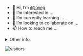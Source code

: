 - 👋 Hi, I’m [@loyep](https://github.com/loyep)
- 👀 I’m interested in ...
- 🌱 I’m currently learning ...
- 💞️ I’m looking to collaborate on ...
- 📫 How to reach me ...

<details>
  <summary>Other info.</summary>
  <br>

<!--START_SECTION:waka-->

```text
Vue.js           7 hrs 14 mins   ████████████░░░░░░░░░░░░░   47.50 %
TypeScript       4 hrs 6 mins    ██████▓░░░░░░░░░░░░░░░░░░   26.94 %
JavaScript       2 hrs 21 mins   ████░░░░░░░░░░░░░░░░░░░░░   15.44 %
JSON             1 hr 9 mins     ██░░░░░░░░░░░░░░░░░░░░░░░   07.57 %
Other            14 mins         ▒░░░░░░░░░░░░░░░░░░░░░░░░   01.55 %
```

<!--END_SECTION:waka-->

</details>

![visitors](https://visitor-badge.glitch.me/badge?page_id=loyep.loyep)
